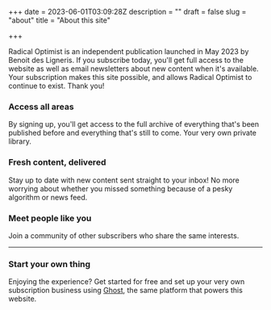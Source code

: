 +++
date = 2023-06-01T03:09:28Z
description = ""
draft = false
slug = "about"
title = "About this site"

+++


Radical Optimist is an independent publication launched in May 2023 by Benoit des Ligneris. If you subscribe today, you'll get full access to the website as well as email newsletters about new content when it's available. Your subscription makes this site possible, and allows Radical Optimist to continue to exist. Thank you!

### Access all areas

By signing up, you'll get access to the full archive of everything that's been published before and everything that's still to come. Your very own private library.

### Fresh content, delivered

Stay up to date with new content sent straight to your inbox! No more worrying about whether you missed something because of a pesky algorithm or news feed.

### Meet people like you

Join a community of other subscribers who share the same interests.

---

### Start your own thing

Enjoying the experience? Get started for free and set up your very own subscription business using [Ghost](https://ghost.org), the same platform that powers this website.

